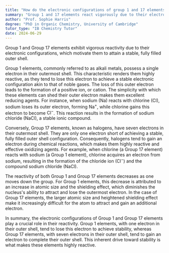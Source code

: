 ```yaml
---
title: "How do the electronic configurations of group 1 and 17 elements influence their reactions?"
summary: "Group 1 and 17 elements react vigorously due to their electronic configurations, which drive them to achieve a stable, full outer shell."
author: "Prof. Sophie Harris"
degree: "PhD in Organic Chemistry, University of Cambridge"
tutor_type: "IB Chemistry Tutor"
date: 2024-06-29
---
```


Group 1 and Group 17 elements exhibit vigorous reactivity due to their electronic configurations, which motivate them to attain a stable, fully filled outer shell.

Group 1 elements, commonly referred to as alkali metals, possess a single electron in their outermost shell. This characteristic renders them highly reactive, as they tend to lose this electron to achieve a stable electronic configuration akin to that of noble gases. The loss of this outer electron leads to the formation of a positive ion, or cation. The simplicity with which these elements can shed their outer electron makes them excellent reducing agents. For instance, when sodium ($\text{Na}$) reacts with chlorine ($\text{Cl}$), sodium loses its outer electron, forming $\text{Na}^+$, while chlorine gains this electron to become $\text{Cl}^-$. This reaction results in the formation of sodium chloride ($\text{NaCl}$), a stable ionic compound.

Conversely, Group 17 elements, known as halogens, have seven electrons in their outermost shell. They are only one electron short of achieving a stable, fully filled outer shell configuration. Consequently, halogens tend to gain an electron during chemical reactions, which makes them highly reactive and effective oxidizing agents. For example, when chlorine (a Group 17 element) reacts with sodium (a Group 1 element), chlorine acquires an electron from sodium, resulting in the formation of the chloride ion ($\text{Cl}^-$) and the compound sodium chloride ($\text{NaCl}$).

The reactivity of both Group 1 and Group 17 elements decreases as one moves down the group. For Group 1 elements, this decrease is attributed to an increase in atomic size and the shielding effect, which diminishes the nucleus's ability to attract and lose the outermost electron. In the case of Group 17 elements, the larger atomic size and heightened shielding effect make it increasingly difficult for the atom to attract and gain an additional electron.

In summary, the electronic configurations of Group 1 and Group 17 elements play a crucial role in their reactivity. Group 1 elements, with one electron in their outer shell, tend to lose this electron to achieve stability, whereas Group 17 elements, with seven electrons in their outer shell, tend to gain an electron to complete their outer shell. This inherent drive toward stability is what makes these elements highly reactive.
    